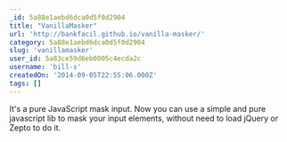 ```yaml
---
_id: 5a88e1aebd6dca0d5f0d2904
title: "VanillaMasker"
url: 'http://bankfacil.github.io/vanilla-masker/'
category: 5a88e1aebd6dca0d5f0d2904
slug: 'vanillamasker'
user_id: 5a83ce59d6eb0005c4ecda2c
username: 'bill-s'
createdOn: '2014-09-05T22:55:06.000Z'
tags: []
---
```


It's a pure JavaScript mask input.
Now you can use a simple and pure javascript lib to mask your input elements, without need to load jQuery or Zepto to do it. 
